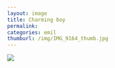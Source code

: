 ```yaml
---
layout: image
title: Charming boy
permalink: 
categories: emil
thumburl: /img/IMG_9164_thumb.jpg
---
```


![](/img/IMG_9164_thumb.jpg)

